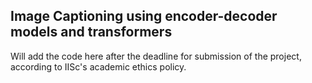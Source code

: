 ## Image Captioning using encoder-decoder models and transformers

Will add the code here after the deadline for submission of the project, according to IISc's academic ethics policy.
